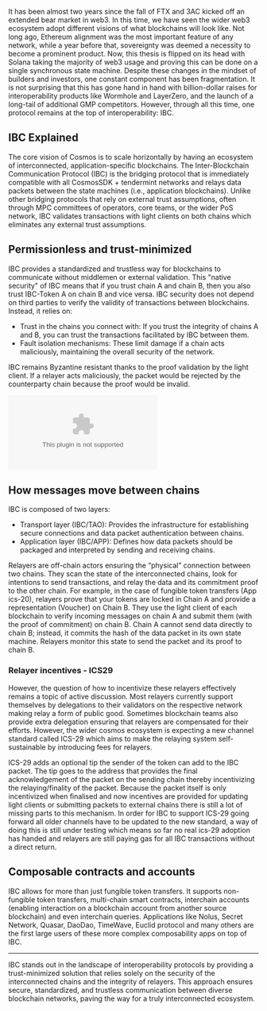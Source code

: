 
It has been almost two years since the fall of FTX and 3AC kicked off an extended bear market in web3. In this time, we have seen the wider web3 ecosystem adopt different visions of what blockchains will look like. Not long ago, Ethereum alignment was the most important feature of any network, while a year before that, sovereignty was deemed a necessity to become a prominent product. Now, this thesis is flipped on its head with Solana taking the majority of web3 usage and proving this can be done on a single synchronous state machine. Despite these changes in the mindset of builders and investors, one constant component has been fragmentation. It is not surprising that this has gone hand in hand with billion-dollar raises for interoperability products like Wormhole and LayerZero, and the launch of a long-tail of additional GMP competitors. However, through all this time, one protocol remains at the top of interoperability: IBC.

## IBC Explained
The core vision of Cosmos is to scale horizontally by having an ecosystem of interconnected, application-specific blockchains. The Inter-Blockchain Communication Protocol (IBC) is the bridging protocol that is immediately compatible with all CosmosSDK + tendermint networks and relays data packets between the state machines (i.e., application blockchains). Unlike other bridging protocols that rely on external trust assumptions, often through MPC committees of operators, core teams, or the wider PoS network, IBC validates transactions with light clients on both chains which eliminates any external trust assumptions.

## Permissionless and trust-minimized
IBC provides a standardized and trustless way for blockchains to communicate without middlemen or external validation. This "native security" of IBC means that if you trust chain A and chain B, then you also trust IBC-Token A on chain B and vice versa. IBC security does not depend on third parties to verify the validity of transactions between blockchains. Instead, it relies on:

- Trust in the chains you connect with: If you trust the integrity of chains A and B, you can trust the transactions facilitated by IBC between them.
- Fault isolation mechanisms: These limit damage if a chain acts maliciously, maintaining the overall security of the network.

IBC remains Byzantine resistant thanks to the proof validation by the light client. If a relayer acts maliciously, the packet would be rejected by the counterparty chain because the proof would be invalid.

![image_IBC_flow](Raw_file.com)

## How messages move between chains
IBC is composed of two layers:

- Transport layer (IBC/TAO): Provides the infrastructure for establishing secure connections and data packet authentication between chains.
- Application layer (IBC/APP): Defines how data packets should be packaged and interpreted by sending and receiving chains.

Relayers are off-chain actors ensuring the “physical” connection between two chains. They scan the state of the interconnected chains, look for intentions to send transactions, and relay the data and its commitment proof to the other chain. For example, in the case of fungible token transfers (App ics-20), relayers prove that your tokens are locked in Chain A and provide a representation (Voucher) on Chain B. They use the light client of each blockchain to verify incoming messages on chain A and submit them (with the proof of commitment) on chain B. Chain A cannot send data directly to chain B; instead, it commits the hash of the data packet in its own state machine. Relayers monitor this state to send the packet and its proof to chain B.

### Relayer incentives - ICS29
However, the question of how to incentivize these relayers effectively remains a topic of active discussion. Most relayers currently support themselves by delegations to their validators on the respective network making relay a form of public good. Sometimes blockchain teams also provide extra delegation ensuring that relayers are compensated for their efforts. However, the wider cosmos ecosystem is expecting a new channel standard called ICS-29 which aims to make the relaying system self-sustainable by introducing fees for relayers.

ICS-29 adds an optional tip the sender of the token can add to the IBC packet. The tip goes to the address that provides the final acknowledgement of the packet on the sending chain thereby incentivizing the relaying/finality of the packet. Because the packet itself is only incentivized when finalised and now incentives are provided for updating light clients or submitting packets to external chains there is still a lot of missing parts to this mechanism. In order for IBC to support ICS-29 going forward all older channels have to be updated to the new standard, a way of doing this is still under testing which means so far no real ics-29 adoption has handed and relayers are still paying gas for all IBC transactions without a direct return.


## Composable contracts and accounts
IBC allows for more than just fungible token transfers. It supports non-fungible token transfers, multi-chain smart contracts, interchain accounts (enabling interaction on a blockchain account from another source blockchain) and even interchain queries. Applications like Nolus, Secret Network, Quasar, DaoDao, TimeWave, Euclid protocol and many others are the first large users of these more complex composability apps on top of IBC. 

----

IBC stands out in the landscape of interoperability protocols by providing a trust-minimized solution that relies solely on the security of the interconnected chains and the integrity of relayers. This approach ensures secure, standardized, and trustless communication between diverse blockchain networks, paving the way for a truly interconnected ecosystem.
